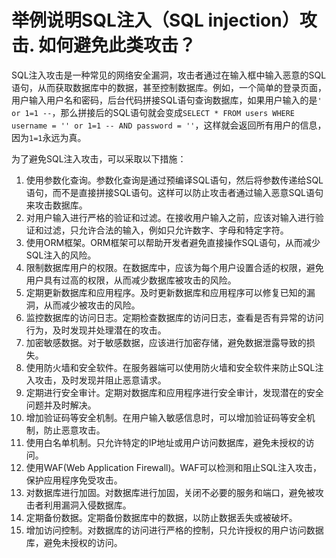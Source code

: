 # 举例说明SQL注入（SQL injection）攻击. 如何避免此类攻击？

SQL注入攻击是一种常见的网络安全漏洞，攻击者通过在输入框中输入恶意的SQL语句，从而获取数据库中的数据，甚至控制数据库。例如，一个简单的登录页面，用户输入用户名和密码，后台代码拼接SQL语句查询数据库，如果用户输入的是`' or 1=1 --`，那么拼接后的SQL语句就会变成`SELECT * FROM users WHERE username = '' or 1=1 -- AND password = ''`，这样就会返回所有用户的信息，因为`1=1`永远为真。

为了避免SQL注入攻击，可以采取以下措施：

1. 使用参数化查询。参数化查询是通过预编译SQL语句，然后将参数传递给SQL语句，而不是直接拼接SQL语句。这样可以防止攻击者通过输入恶意SQL语句来攻击数据库。
2. 对用户输入进行严格的验证和过滤。在接收用户输入之前，应该对输入进行验证和过滤，只允许合法的输入，例如只允许数字、字母和特定字符。
3. 使用ORM框架。ORM框架可以帮助开发者避免直接操作SQL语句，从而减少SQL注入的风险。
4. 限制数据库用户的权限。在数据库中，应该为每个用户设置合适的权限，避免用户具有过高的权限，从而减少数据库被攻击的风险。
5. 定期更新数据库和应用程序。及时更新数据库和应用程序可以修复已知的漏洞，从而减少被攻击的风险。
6. 监控数据库的访问日志。定期检查数据库的访问日志，查看是否有异常的访问行为，及时发现并处理潜在的攻击。
7. 加密敏感数据。对于敏感数据，应该进行加密存储，避免数据泄露导致的损失。
8. 使用防火墙和安全软件。在服务器端可以使用防火墙和安全软件来防止SQL注入攻击，及时发现并阻止恶意请求。
9. 定期进行安全审计。定期对数据库和应用程序进行安全审计，发现潜在的安全问题并及时解决。
10. 增加验证码等安全机制。在用户输入敏感信息时，可以增加验证码等安全机制，防止恶意攻击。
11. 使用白名单机制。只允许特定的IP地址或用户访问数据库，避免未授权的访问。
12. 使用WAF(Web Application Firewall)。WAF可以检测和阻止SQL注入攻击，保护应用程序免受攻击。
13. 对数据库进行加固。对数据库进行加固，关闭不必要的服务和端口，避免被攻击者利用漏洞入侵数据库。
14. 定期备份数据。定期备份数据库中的数据，以防止数据丢失或被破坏。
15. 增加访问控制。对数据库的访问进行严格的控制，只允许授权的用户访问数据库，避免未授权的访问。